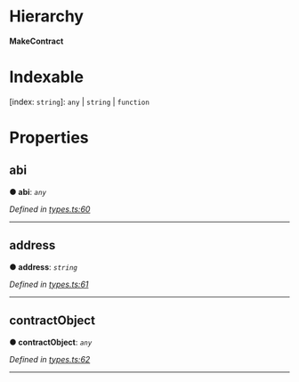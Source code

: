 

# Hierarchy

**MakeContract**

# Indexable

\[index: `string`\]:&nbsp;`any` \| `string` \| `function`
# Properties

<a id="abi"></a>

##  abi

**● abi**: *`any`*

*Defined in [types.ts:60](https://github.com/paritytech/js-libs/blob/5287f0f/packages/light.js/src/types.ts#L60)*

___
<a id="address"></a>

##  address

**● address**: *`string`*

*Defined in [types.ts:61](https://github.com/paritytech/js-libs/blob/5287f0f/packages/light.js/src/types.ts#L61)*

___
<a id="contractobject"></a>

##  contractObject

**● contractObject**: *`any`*

*Defined in [types.ts:62](https://github.com/paritytech/js-libs/blob/5287f0f/packages/light.js/src/types.ts#L62)*

___

